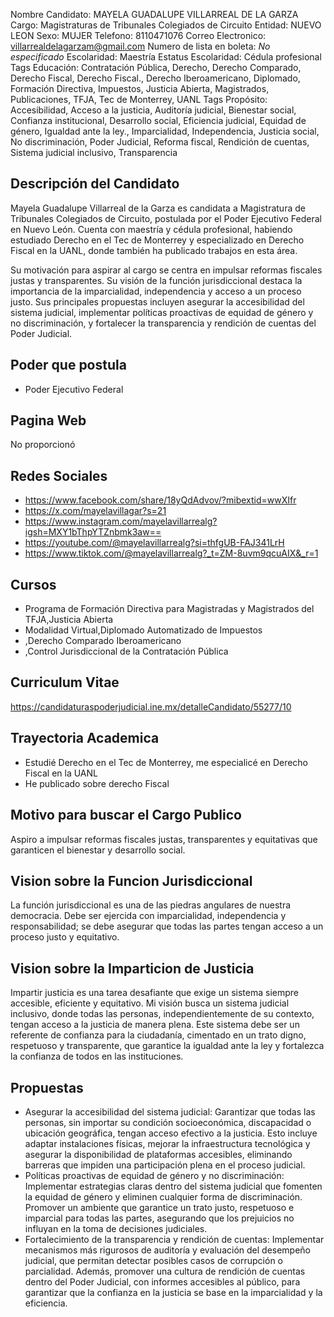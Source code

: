 Nombre Candidato: MAYELA GUADALUPE VILLARREAL DE LA GARZA
Cargo: Magistraturas de Tribunales Colegiados de Circuito
Entidad: NUEVO LEON
Sexo: MUJER
Telefono: 8110471076
Correo Electronico: villarrealdelagarzam@gmail.com
Numero de lista en boleta: *No especificado*
Escolaridad: Maestría
Estatus Escolaridad: Cédula profesional
Tags Educación: Contratación Pública, Derecho, Derecho Comparado, Derecho Fiscal, Derecho Fiscal., Derecho Iberoamericano, Diplomado, Formación Directiva, Impuestos, Justicia Abierta, Magistrados, Publicaciones, TFJA, Tec de Monterrey, UANL
Tags Propósito: Accesibilidad, Acceso a la justicia, Auditoría judicial, Bienestar social, Confianza institucional, Desarrollo social, Eficiencia judicial, Equidad de género, Igualdad ante la ley., Imparcialidad, Independencia, Justicia social, No discriminación, Poder Judicial, Reforma fiscal, Rendición de cuentas, Sistema judicial inclusivo, Transparencia


## Descripción del Candidato 

Mayela Guadalupe Villarreal de la Garza es candidata a Magistratura de Tribunales Colegiados de Circuito, postulada por el Poder Ejecutivo Federal en Nuevo León. Cuenta con maestría y cédula profesional, habiendo estudiado Derecho en el Tec de Monterrey y especializado en Derecho Fiscal en la UANL, donde también ha publicado trabajos en esta área.

Su motivación para aspirar al cargo se centra en impulsar reformas fiscales justas y transparentes. Su visión de la función jurisdiccional destaca la importancia de la imparcialidad, independencia y acceso a un proceso justo. Sus principales propuestas incluyen asegurar la accesibilidad del sistema judicial, implementar políticas proactivas de equidad de género y no discriminación, y fortalecer la transparencia y rendición de cuentas del Poder Judicial.


## Poder que postula

- Poder Ejecutivo Federal


## Pagina Web

No proporcionó


## Redes Sociales

- https://www.facebook.com/share/18yQdAdvov/?mibextid=wwXIfr
- https://x.com/mayelavillagar?s=21
- https://www.instagram.com/mayelavillarrealg?igsh=MXY1bThpYTZnbmk3aw==
- https://youtube.com/@mayelavillarrealg?si=thfgUB-FAJ341LrH
- https://www.tiktok.com/@mayelavillarrealg?_t=ZM-8uvm9qcuAIX&_r=1


## Cursos

- Programa de Formación Directiva para Magistradas y Magistrados del TFJA,Justicia Abierta
- Modalidad Virtual,Diplomado Automatizado de Impuestos
- ,Derecho Comparado Iberoamericano
- ,Control Jurisdiccional de la Contratación Pública


## Curriculum Vitae

https://candidaturaspoderjudicial.ine.mx/detalleCandidato/55277/10


## Trayectoria Academica

- Estudié Derecho en el Tec de Monterrey, me especialicé en Derecho Fiscal en la UANL
- He publicado sobre derecho Fiscal


## Motivo para buscar el Cargo Publico

Aspiro a impulsar reformas fiscales justas, transparentes y equitativas que garanticen el bienestar y desarrollo social.


## Vision sobre la Funcion Jurisdiccional

La función jurisdiccional es una de las piedras angulares de nuestra democracia. Debe ser ejercida con imparcialidad, independencia y responsabilidad; se debe asegurar que todas las partes tengan acceso a un proceso justo y equitativo.


## Vision sobre la Imparticion de Justicia

Impartir justicia es una tarea desafiante que exige un sistema siempre accesible, eficiente y equitativo. Mi visión busca un sistema judicial inclusivo, donde todas las personas, independientemente de su contexto, tengan acceso a la justicia de manera plena. Este sistema debe ser un referente de confianza para la ciudadanía, cimentado en un trato digno, respetuoso y transparente, que garantice la igualdad ante la ley y fortalezca la confianza de todos en las instituciones.


## Propuestas

- Asegurar la accesibilidad del sistema judicial: Garantizar que todas las personas, sin importar su condición socioeconómica, discapacidad o ubicación geográfica, tengan acceso efectivo a la justicia. Esto incluye adaptar instalaciones físicas, mejorar la infraestructura tecnológica y asegurar la disponibilidad de plataformas accesibles, eliminando barreras que impiden una participación plena en el proceso judicial.
- Políticas proactivas de equidad de género y no discriminación: Implementar estrategias claras dentro del sistema judicial que fomenten la equidad de género y eliminen cualquier forma de discriminación. Promover un ambiente que garantice un trato justo, respetuoso e imparcial para todas las partes, asegurando que los prejuicios no influyan en la toma de decisiones judiciales.
- Fortalecimiento de la transparencia y rendición de cuentas: Implementar mecanismos más rigurosos de auditoría y evaluación del desempeño judicial, que permitan detectar posibles casos de corrupción o parcialidad. Además, promover una cultura de rendición de cuentas dentro del Poder Judicial, con informes accesibles al público, para garantizar que la confianza en la justicia se base en la imparcialidad y la eficiencia.

